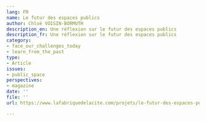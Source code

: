 ```yaml
---
lang: FR
name: Le futur des espaces publics
author: Chloë VOISIN-BORMUTH
description_en: Une réflexion sur le futur des espaces publics
description_fr: Une réflexion sur le futur des espaces publics
category:
- face_our_challenges_today
- learn_from_the_past
type:
- Article
issues:
- public_space
perspectives:
- magazine
date: ''
file: ''
url: https://www.lafabriquedelacite.com/projets/le-futur-des-espaces-publics/

---
```

